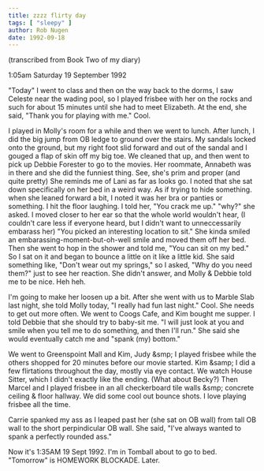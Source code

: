 ```yaml
---
title: zzzz flirty day
tags: [ "sleepy" ]
author: Rob Nugen
date: 1992-09-18
---
```


<p class=note>(transcribed from Book Two of my diary)

<p class=date>1:05am Saturday 19 September 1992</p>

<p>"Today" I went to class and then on the way back to the dorms, I saw Celeste near the wading pool, so I played frisbee with her on the rocks and
such for about 15 minutes until she had to meet Elizabeth.  At the end, she said, "Thank you for playing with me."  Cool.</p>

<p>I played in Molly's room for a while and then we went to lunch.  After lunch, I did the big jump from OB ledge to ground over the stairs.  My
sandals locked onto the ground, but my right foot slid forward and out of the sandal and I gouged a flap of skin off my big toe.  We cleaned that up,
and then went to pick up Debbie Forester to go to the movies.  Her roommate, Annabeth was in there and she did the funniest thing.  See, she's prim
and proper (and quite pretty)  She reminds me of Lani as far as looks go.  I noted that she sat down specifically on her bed in a weird way.  As if
trying to hide something.  when she leaned forward a bit, I noted it was her bra or panties or something.  I hit the floor laughing.  I told her, "You
crack me up."  "why?" she asked.  I moved closer to her ear so that the whole world wouldn't hear, (I couldn't care less if everyone heard, but I
didn't want to unneccessarily embarass her) "You picked an interesting location to sit."  She kinda smiled an embarassing-moment-but-oh-well smile and
moved them off her bed.  Then she went to hop in the shower and told me, "You can sit on my bed." So I sat on it and began to bounce a little on it
like a little kid.  She said something like, "Don't wear out my springs," so I asked, "Why do you need them?" just to see her reaction.  She didn't
answer, and Molly &amp; Debbie told me to be nice.  Heh heh.</p>

<p>I'm going to make her loosen up a bit.  After she went with us to Marble Slab last night, she told Molly today, "I really had fun last night."
Cool.  She needs to get out more often.  We went to Coogs Cafe, and Kim bought me supper.  I told Debbie that she should try to baby-sit me.  "I will
just look at you and smile when you tell me to do something, and then I'll run."  She said she would eventually catch me and "spank (my) bottom."</p>

<p>We went to Greenspoint Mall and Kim, Judy &smp; I played frisbee while the others shopped for 20 minutes before our movie started.  Kim &samp; I
did a few flirtations throughout the day, mostly via eye contact.  We watch House Sitter, which I didn't exactly like the ending.  (What about Becky?)
Then Marcel and I played frisbee in an all checkerboard tile walls &smp; concrete ceiling &amp; floor hallway.  We did some cool out bounce shots.  I
love playing frisbee all the time.</p>

<p>Carrie spanked my ass as I leaped past her (she sat on OB wall) from tall OB wall to the short perpindicular OB wall.  She said, "I've always
wanted to spank a perfectly rounded ass."</p>

<p>Now it's 1:35AM 19 Sept 1992.  I'm in Tomball about to go to bed.  "Tomorrow" is HOMEWORK BLOCKADE.  Later.</p>
